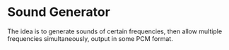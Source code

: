 # Sound Generator

The idea is to generate sounds of certain frequencies, then allow multiple frequencies
simultaneously, output in some PCM format.
